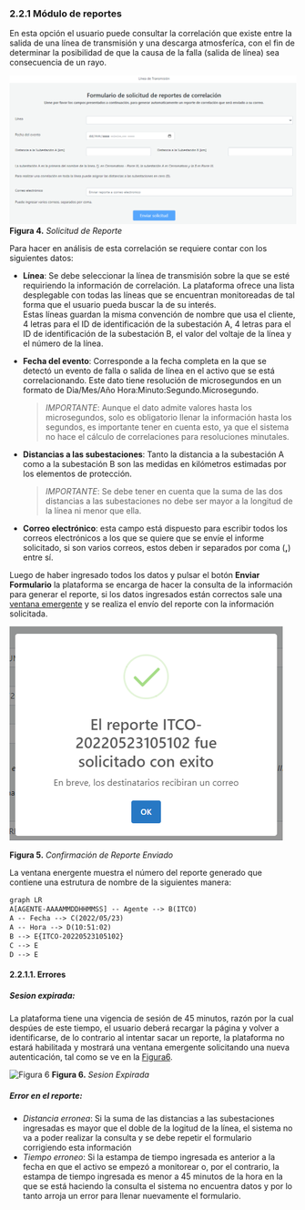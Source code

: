 ### 2.2.1 Módulo de reportes 

En esta opción el usuario puede consultar la correlación que existe entre la salida de una línea de transmisión y una descarga atmosferíca, con el fin de determinar la posibilidad de que la causa de la falla (salida de línea) sea consecuencia de un rayo. 

![Figura 4](../../../pictures/Imagen4.png "Solicitud de Reportes")
**Figura 4.** *Solicitud de Reporte*

Para hacer en análisis de esta correlación se requiere contar con los siguientes datos: 

- **Línea**: Se debe seleccionar la línea de transmisión sobre la que se esté requiriendo la información de correlación. La plataforma ofrece una lista desplegable con todas las líneas que se encuentran monitoreadas de tal forma que el usuario pueda buscar la de su interés.  
Estas líneas guardan la misma convención de nombre que usa el cliente, 4 letras para el ID de identificación de la subestación A, 4 letras para el ID de identificación de la subestación B, el valor del voltaje de la línea y el número de la línea.  

- **Fecha del evento**: Corresponde a la fecha completa en la que se detectó un evento de falla o salida de línea en el activo que se está correlacionando. Este dato tiene resolución de microsegundos en un formato de Dia/Mes/Año Hora:Minuto:Segundo.Microsegundo. 

    >*IMPORTANTE*: Aunque el dato admite valores hasta los microsegundos, solo es obligatorio llenar la información hasta los segundos, es importante tener en cuenta esto, ya que el sistema no hace el cálculo de correlaciones para resoluciones minutales. 

- **Distancias a las subestaciones**: Tanto la distancia a la subestación A como a la subestación B son las medidas en kilómetros estimadas por los elementos de protección. 

    >*IMPORTANTE*: Se debe tener en cuenta que la suma de las dos distancias a las subestaciones no debe ser mayor a la longitud de la línea ni menor que ella. 

- **Correo electrónico**: esta campo está dispuesto para escribir todos los correos electrónicos a los que se quiere que se envíe el informe solicitado, si son varios correos, estos deben ir separados por coma (**,**) entre sí.

Luego de haber ingresado todos los datos y pulsar el botón **Enviar Formulario** la plataforma se encarga de hacer la consulta de la información para generar el reporte, si los datos ingresados están correctos sale una [ventana emergente](../../../pictures/Imagen5.png) y se realiza el envío del reporte con la información solicitada.

![Figura 5](../../../pictures/Imagen5.png "Confirmación de Reporte Enviado")

**Figura 5.** *Confirmación de Reporte Enviado*

La ventana energente muestra el número del reporte generado que contiene una estrutura de nombre  de la siguientes manera:
```mermaid
graph LR
A[AGENTE-AAAAMMDDHHMMSS] -- Agente --> B(ITCO)
A -- Fecha --> C(2022/05/23)
A -- Hora --> D(10:51:02)
B --> E{ITCO-20220523105102}
C --> E
D --> E
```
#### 2.2.1.1. Errores

##### **Sesion expirada**: 
La plataforma tiene una vigencia de sesión de 45 minutos, razón por la cual despúes de este tiempo, el usuario deberá recargar la página y volver a identificarse, de lo contrario al intentar sacar un reporte, la plataforma no estará habilitada y mostrará una ventana emergente solicitando una nueva autenticación, tal como se ve en la [Figura6](../../../pictures/Imagen5.png).

![Figura 6](../../../pictures/Imagen6.png "Sesion Expirada")
**Figura 6.** *Sesion Expirada*

##### **Error en el reporte**: 
- *Distancia erronea*: 
Si la suma de las distancias a las subestaciones ingresadas es mayor que el doble de la logitud de la línea, el sistema no va a poder realizar la consulta y se debe repetir el formulario corrigiendo esta información
- *Tiempo erroneo*: 
Si la estampa de tiempo ingresada es anterior a la fecha en que el activo se empezó a monitorear o, por el contrario, la estampa de tiempo ingresada es menor a 45 minutos de la hora en la que se está haciendo la consulta el sistema no encuentra datos y por lo tanto arroja un error para llenar nuevamente el formulario.